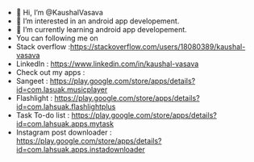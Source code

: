 - 👋 Hi, I’m @KaushalVasava
- 👀 I’m interested in an android app developement.
- 🌱 I’m currently learning android app developement.
- You can following me on 
- Stack overflow :https://stackoverflow.com/users/18080389/kaushal-vasava
- LinkedIn : https://www.linkedin.com/in/kaushal-vasava
- Check out my apps :
- Sangeet : https://play.google.com/store/apps/details?id=com.lasuak.musicplayer
- Flashlight : https://play.google.com/store/apps/details?id=com.lahsuak.flashlightplus
- Task To-do list : https://play.google.com/store/apps/details?id=com.lahsuak.apps.mytask
- Instagram post downloader : https://play.google.com/store/apps/details?id=com.lahsuak.apps.instadownloader
